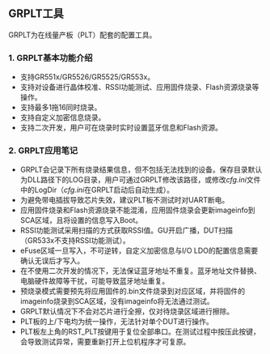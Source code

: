 ﻿## GRPLT工具

GRPLT为在线量产板（PLT）配套的配置工具。

### 1. GRPLT基本功能介绍
- 支持GR551x/GR5526/GR5525/GR553x。
- 支持对设备进行晶体校准、RSSI功能测试、应用固件烧录、Flash资源烧录等操作。
- 支持最多1拖16同时烧录。
- 支持自定义加密信息烧录。
- 支持二次开发，用户可在烧录时实时设置蓝牙信息和Flash资源。

### 2. GRPLT应用笔记

- GRPLT会记录下所有烧录结果信息，但不包括无法找到的设备。保存目录默认为DLL路径下的LOG目录，用户可通过GRPLT修改该路径，或修改*cfg.ini*文件中的LogDir（*cfg.ini*在GRPLT启动后自动生成）。
- 为避免带电插拔导致芯片失效，建议PLT板不测试时对UART断电。
- 应用固件烧录和Flash资源烧录不能混淆，应用固件烧录会更新imageinfo到SCA区域，且将设置的信息写入Boot。
- RSSI功能测试采用扫描的方式获取RSSI值。GU开启广播，DUT扫描（GR533x不支持RSSI功能测试）。
- eFuse区域一旦写入，不可逆转，自定义加密信息与I/O LDO的配置信息需要确认无误后才写入。
- 在不使用二次开发的情况下，无法保证蓝牙地址不重复。蓝牙地址文件替换、电脑硬件故障等干扰，可能导致蓝牙地址重复。
- 预烧录模式需要预先将应用固件的.bin文件烧录到对应区域，并将固件的imageinfo烧录到SCA区域，没有imageinfo将无法通过测试。
- GRPLT默认情况下不会对芯片进行全擦，仅对待烧录区域进行擦除。
- PLT板的上/下电均为统一操作，无法针对单个DUT进行操作。
- PLT板左上角的RST_PLT按键用于复位全部串口。在测试过程中按压此按键，会导致测试异常，需要重新打开上位机程序才可复原。

